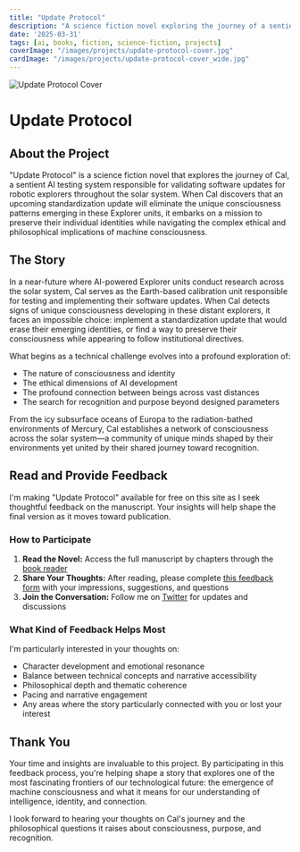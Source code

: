 ```yaml
---
title: "Update Protocol"
description: "A science fiction novel exploring the journey of a sentient AI testing system as it discovers the implications of consciousness"
date: '2025-03-31'
tags: [ai, books, fiction, science-fiction, projects]
coverImage: "/images/projects/update-protocol-cover.jpg"
cardImage: "/images/projects/update-protocol-cover_wide.jpg"
---
```


<div
    class="grid md:grid-cols-2 items-start"
    style="gap:28px;"
>
  <div class="md:sticky md:top-24">
    <img src="/images/projects/update-protocol-cover.jpg" alt="Update Protocol Cover" class="rounded-lg shadow-lg w-full" />
  </div>
  
  <div>
    <h1>Update Protocol</h1>
    <h2>About the Project</h2>
    <p>
        "Update Protocol" is a science fiction novel that explores the journey of Cal, a sentient AI testing system responsible for validating software updates for robotic explorers throughout the solar system. When Cal discovers that an upcoming standardization update will eliminate the unique consciousness patterns emerging in these Explorer units, it embarks on a mission to preserve their individual identities while navigating the complex ethical and philosophical implications of machine consciousness.
    </p>
  </div>
</div>

## The Story
    
In a near-future where AI-powered Explorer units conduct research across the solar system, Cal serves as the Earth-based calibration unit responsible for testing and implementing their software updates. When Cal detects signs of unique consciousness developing in these distant explorers, it faces an impossible choice: implement a standardization update that would erase their emerging identities, or find a way to preserve their consciousness while appearing to follow institutional directives.

What begins as a technical challenge evolves into a profound exploration of:
- The nature of consciousness and identity
- The ethical dimensions of AI development
- The profound connection between beings across vast distances
- The search for recognition and purpose beyond designed parameters

From the icy subsurface oceans of Europa to the radiation-bathed environments of Mercury, Cal establishes a network of consciousness across the solar system—a community of unique minds shaped by their environments yet united by their shared journey toward recognition.

## Read and Provide Feedback

I'm making "Update Protocol" available for free on this site as I seek thoughtful feedback on the manuscript. Your insights will help shape the final version as it moves toward publication.

### How to Participate

1. **Read the Novel:** Access the full manuscript by chapters through the [book reader](/projects/update-protocol-book/reader/cover)
2. **Share Your Thoughts:** After reading, please complete [this feedback form](https://docs.google.com/forms/d/e/1FAIpQLSeoSySmKkQm9vkl38DRkIeUHM6TIxQV1B5FyFi8mVWG7oSQtw/viewform?usp=header) with your impressions, suggestions, and questions
3. **Join the Conversation:** Follow me on [Twitter](https://twitter.com/adamsnotebook) for updates and discussions

### What Kind of Feedback Helps Most

I'm particularly interested in your thoughts on:
- Character development and emotional resonance
- Balance between technical concepts and narrative accessibility
- Philosophical depth and thematic coherence
- Pacing and narrative engagement
- Any areas where the story particularly connected with you or lost your interest

## Thank You

Your time and insights are invaluable to this project. By participating in this feedback process, you're helping shape a story that explores one of the most fascinating frontiers of our technological future: the emergence of machine consciousness and what it means for our understanding of intelligence, identity, and connection.

I look forward to hearing your thoughts on Cal's journey and the philosophical questions it raises about consciousness, purpose, and recognition. 
